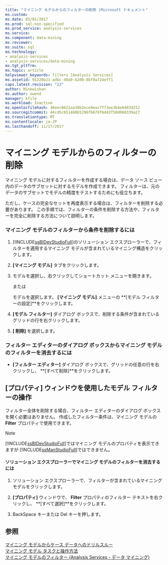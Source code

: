 ```yaml
---
title: "マイニング モデルからのフィルターの削除 |Microsoft ドキュメント"
ms.custom: 
ms.date: 03/01/2017
ms.prod: sql-non-specified
ms.prod_service: analysis-services
ms.service: 
ms.component: data-mining
ms.reviewer: 
ms.suite: sql
ms.technology:
- analysis-services
- analysis-services/data-mining
ms.tgt_pltfrm: 
ms.topic: article
helpviewer_keywords: filters [Analysis Services]
ms.assetid: 91220b21-adbc-49a9-b200-8bf0a724eff1
caps.latest.revision: "13"
author: Minewiskan
ms.author: owend
manager: kfile
ms.workload: Inactive
ms.openlocfilehash: 36eec0622aa30b2ece9eac7ff3ee3b4e6403d252
ms.sourcegitcommit: 44cd5c651488b5296fb679f6d43f50d068339a27
ms.translationtype: MT
ms.contentlocale: ja-JP
ms.lasthandoff: 11/17/2017
---
```

# <a name="delete-a-filter-from-a-mining-model"></a>マイニング モデルからのフィルターの削除
  マイニング モデルに対するフィルターを作成する場合は、データ ソース ビュー内のデータのサブセットに対するモデルを作成できます。 フィルターは、元のデータのサブセットでモデルの精度をテストするためにも役立ちます。  
  
 ただし、ケースの完全なセットを再度表示する場合は、フィルターを削除する必要があります。 この手順では、フィルターの条件を削除する方法や、フィルターを完全に削除する方法について説明します。  
  
### <a name="to-delete-a-condition-from-a-filter-on-a-mining-model"></a>マイニング モデルのフィルターから条件を削除するには  
  
1.  [!INCLUDE[ssBIDevStudioFull](../../includes/ssbidevstudiofull-md.md)]のソリューション エクスプローラーで、フィルターを適用するマイニング モデルが含まれているマイニング構造をクリックします。  
  
2.  **[マイニング モデル]** タブをクリックします。  
  
3.  モデルを選択し、右クリックしてショートカット メニューを開きます。  
  
     または  
  
     モデルを選択します。 **[マイニング モデル]** メニューの **[モデル フィルターの設定]**をクリックします。  
  
4.  **[モデル フィルター]** ダイアログ ボックスで、削除する条件が含まれているグリッドの行を右クリックします。  
  
5.  **[ 削除]** を選択します。  
  
### <a name="to-clear-the-filter-on-a-mining-model-in-the-filter-editor-dialog-box"></a>フィルター エディターのダイアログ ボックスからマイニング モデルのフィルターを消去するには  
  
-   **[フィルター エディター]** ダイアログ ボックスで、グリッドの任意の行を右クリックし、 **[すべて削除]**をクリックします。  
  
## <a name="working-with-model-filters-using-the-properties-window"></a>[プロパティ] ウィンドウを使用したモデル フィルターの操作  
 フィルター全体を削除する場合、フィルター エディターのダイアログ ボックスを開く必要はありません。 作成したフィルター条件は、マイニング モデルの **Filter** プロパティで使用できます。  
  
> [!NOTE]  
>  [!INCLUDE[ssBIDevStudioFull](../../includes/ssbidevstudiofull-md.md)]ではマイニング モデルのプロパティを表示できますが [!INCLUDE[ssManStudioFull](../../includes/ssmanstudiofull-md.md)]ではできません。  
  
#### <a name="to-clear-the-filter-on-a-mining-model-in-solution-explorer"></a>ソリューション エクスプローラーでマイニング モデルのフィルターを消去するには  
  
1.  ソリューション エクスプローラーで、フィルターが含まれているマイニング モデルをクリックします。  
  
2.  **[プロパティ]** ウィンドウで、 **Filter** プロパティのフィルター テキストを右クリックし、 **[すべて選択]**をクリックします。  
  
3.  BackSpace キーまたは Del キーを押します。  
  
## <a name="see-also"></a>参照  
 [マイニング モデルからケース データへのドリルスルー](../../analysis-services/data-mining/drill-through-to-case-data-from-a-mining-model.md)   
 [マイニング モデル タスクと操作方法](../../analysis-services/data-mining/mining-model-tasks-and-how-tos.md)   
 [マイニング モデルのフィルター (Analysis Services - データ マイニング)](../../analysis-services/data-mining/filters-for-mining-models-analysis-services-data-mining.md)  
  
  
